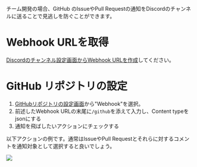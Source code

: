 チーム開発の場合、GitHub のIssueやPull Requestの通知をDiscordのチャンネルに送ることで見逃しを防ぐことができます。

# Webhook URLを取得

[Discordのチャンネル設定画面からWebhook URLを作成](https://support.discord.com/hc/ja/articles/228383668-%E3%82%BF%E3%82%A4%E3%83%88%E3%83%AB-Webhooks%E3%81%B8%E3%81%AE%E5%BA%8F%E7%AB%A0)してください。

# GitHub リポジトリの設定

1. [GitHubリポジトリの設定画面](https://docs.github.com/ja/get-started/customizing-your-github-workflow/exploring-integrations/about-webhooks)から"Webhook"を選択。
2. 前述したWebhook URLの末尾に`/github`を添えて入力し、Content typeをjsonにする
3. 通知を飛ばしたいアクションにチェックする

以下アクションの例です。通常はIssueやPull Requestとそれらに対するコメントを通知対象として選択すると良いでしょう。

![](https://firebasestorage.googleapis.com/v0/b/tml-prod-74d27.appspot.com/o/lesson%2F1608613040261?alt=media&token=eaea3c50-a032-426c-9b8a-1bc101df472c)